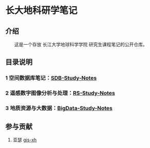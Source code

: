 # 长大地科研学笔记

## 介绍

&emsp;&emsp;这是一个存放 长江大学地球科学学院 研究生课程笔记的公开仓库。



## 目录说明

### 1 空间数据库笔记：[SDB-Study-Notes](./sdb-study-notes/README.md)



### 2 遥感数字图像分析与处理：[RS-Study-Notes](./rs-study-notes/README.md)



### 3 地质资源与大数据：[BigData-Study-Notes](./bigdata-study-notes/README.md)





## 参与贡献

1.  亚瑟 [gis-xh](https://github.com/gis-xh)

